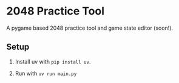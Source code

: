 # 2048 Practice Tool

A pygame based 2048 practice tool and game state editor (soon!).

## Setup

1. Install uv with ```pip install uv```.

2. Run with ```uv run main.py```
